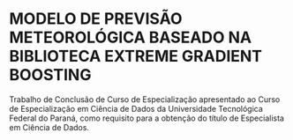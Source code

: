 # MODELO DE PREVISÃO METEOROLÓGICA BASEADO NA BIBLIOTECA EXTREME GRADIENT BOOSTING

Trabalho de Conclusão de Curso de Especialização apresentado ao Curso de Especialização em Ciência de Dados da Universidade Tecnológica Federal do Paraná, como requisito para a obtenção do título de Especialista em Ciência de Dados.
